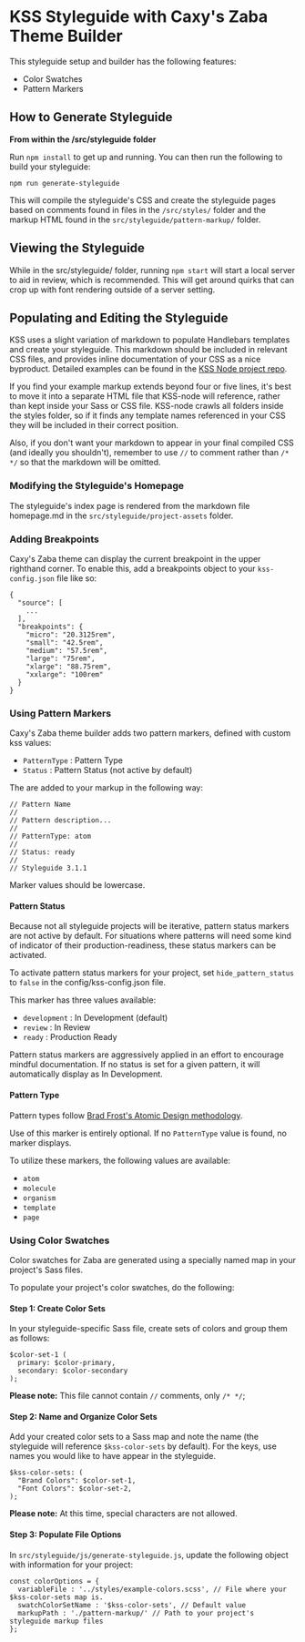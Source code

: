 # KSS Styleguide with Caxy's Zaba Theme Builder

This styleguide setup and builder has the following features:

- Color Swatches
- Pattern Markers


## How to Generate Styleguide

**From within the /src/styleguide folder**

Run `npm install` to get up and running. You can then run the following
to build your styleguide:

`npm run generate-styleguide`

This will compile the styleguide's CSS and create the styleguide pages 
based on comments found in files in the `/src/styles/` folder and the
markup HTML found in the `src/styleguide/pattern-markup/` folder.


## Viewing the Styleguide

While in the src/styleguide/ folder, running `npm start` will start a
local server to aid in review, which is recommended. This will get
around quirks that can crop up with font rendering outside of a server
setting.


## Populating and Editing the Styleguide

KSS uses a slight variation of markdown to populate Handlebars templates
and create your styleguide. This markdown should be included in relevant
CSS files, and provides inline documentation of your CSS as a nice
byproduct. Detailed examples can be found in the
[KSS Node project repo](https://github.com/kss-node/kss-node).

If you find your example markup extends beyond four or five lines, it's
best to move it into a separate HTML file that KSS-node will reference,
rather than kept inside your Sass or CSS file. KSS-node crawls all
folders inside the styles folder, so if it finds any template names
referenced in your CSS they will be included in their correct position.

Also, if you don't want your markdown to appear in your final compiled
CSS (and ideally you shouldn't), remember to use `//` to comment rather
than `/* */` so that the markdown will be omitted.


### Modifying the Styleguide's Homepage

The styleguide's index page is rendered from the markdown file
homepage.md in the `src/styleguide/project-assets` folder.

### Adding Breakpoints

Caxy's Zaba theme can display the current breakpoint in the upper
righthand corner. To enable this, add a breakpoints object to your
`kss-config.json` file like so:

```
{
  "source": [
    ...
  ],
  "breakpoints": {
    "micro": "20.3125rem",
    "small": "42.5rem",
    "medium": "57.5rem",
    "large": "75rem",
    "xlarge": "88.75rem",
    "xxlarge": "100rem"
  }
}
```

### Using Pattern Markers

Caxy's Zaba theme builder adds two pattern markers, defined with custom
kss values:

- `PatternType` : Pattern Type
- `Status` : Pattern Status (not active by default)

The are added to your markup in the following way:

~~~~
// Pattern Name
//
// Pattern description...
//
// PatternType: atom
//
// Status: ready
//
// Styleguide 3.1.1
~~~~

Marker values should be lowercase.

#### Pattern Status

Because not all styleguide projects will be iterative, pattern status
markers are not active by default. For situations where patterns will
need some kind of indicator of their production-readiness, these status
markers can be activated.

To activate pattern status markers for your project, set
`hide_pattern_status` to `false` in the config/kss-config.json file.

This marker has three values available:

- `development` : In Development (default)
- `review` : In Review
- `ready` : Production Ready

Pattern status markers are aggressively applied in an effort to
encourage mindful documentation. If no status is set for a given
pattern, it will automatically display as In Development.

#### Pattern Type

Pattern types follow [Brad Frost's Atomic Design methodology](http://bradfrost.com/blog/post/atomic-web-design/).

Use of this marker is entirely optional. If no `PatternType` value is
found, no marker displays.

To utilize these markers, the following values are available:

- `atom`
- `molecule`
- `organism`
- `template`
- `page`

### Using Color Swatches

Color swatches for Zaba are generated using a specially named map in your
project's Sass files.

To populate your project's color swatches, do the following:

#### Step 1: Create Color Sets

In your styleguide-specific Sass file, create sets of colors and group
them as follows:

~~~~
$color-set-1 (
  primary: $color-primary,
  secondary: $color-secondary
);
~~~~

**Please note:** This file cannot contain `//` comments, only `/* */`;

#### Step 2: Name and Organize Color Sets

Add your created color sets to a Sass map and note the name (the
styleguide will reference `$kss-color-sets` by default). For the keys,
use names you would like to have appear in the styleguide.

~~~~
$kss-color-sets: (
  "Brand Colors": $color-set-1,
  "Font Colors": $color-set-2,
);
~~~~

**Please note:** At this time, special characters are not allowed. 

#### Step 3: Populate File Options

In `src/styleguide/js/generate-styleguide.js`, update the following
object with information for your project:

```
const colorOptions = {
  variableFile : '../styles/example-colors.scss', // File where your $kss-color-sets map is.
  swatchColorSetName : '$kss-color-sets', // Default value
  markupPath : './pattern-markup/' // Path to your project's styleguide markup files
};
```